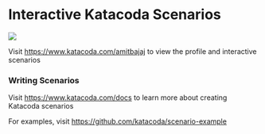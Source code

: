 # Interactive Katacoda Scenarios

[![](http://shields.katacoda.com/katacoda/amitbajaj/count.svg)](https://www.katacoda.com/amitbajaj "Get your profile on Katacoda.com")

Visit https://www.katacoda.com/amitbajaj to view the profile and interactive scenarios

### Writing Scenarios
Visit https://www.katacoda.com/docs to learn more about creating Katacoda scenarios

For examples, visit https://github.com/katacoda/scenario-example
